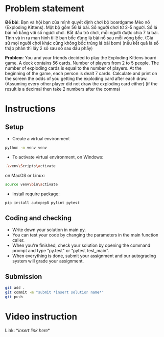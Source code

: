 # Problem statement
**Đề bài**: Bạn và hội bạn của mình quyết định chơi bộ boardgame Mèo nổ (Exploding Kittens). Một bộ gồm 56 lá bài. Số người chơi từ 2-5 người. Số lá bài nổ bằng với số người chơi. Bắt đầu trò chơi, mỗi người được chia 7 lá bài. Tính và in ra màn hình tỉ lệ bạn bốc đúng lá bài nổ sau mỗi vòng bốc. 
(Giả sử mọi người chơi khác cũng không bốc trúng lá bài bom) 
(nếu kết quả là số thập phân thì lấy 2 số sau số sau dấu phẩy)

**Problem**: You and your friends decided to play the Exploding Kittens board game. A deck contains 56 cards. Number of players from 2 to 5 people. The number of exploding cards is equal to the number of players. At the beginning of the game, each person is dealt 7 cards. Calculate and print on the screen the odds of you getting the exploding card after each draw. 
(Assuming every other player did not draw the exploding card either) 
(if the result is a decimal then take 2 numbers after the comma)

# Instructions

## Setup

- Create a virtual environment

```bash
python -m venv venv
```

- To activate virtual environment, on Windows:

```bash
.\venv\Scripts\activate
```

on MacOS or Linux:

```bash
source venv\bin\activate
```

- Install require package:

```bash
pip install autopep8 pylint pytest
```

## Coding and checking

- Write down your solution in main.py.
- You can test your code by changing the parameters in the main function caller.
- When you're finished, check your solution by opening the command prompt and type "py.test" or "pytest test_main".
- When everything is done, submit your assignment and our autograding system will grade your assignment.

## Submission

```bash
git add .
git commit -m "submit *insert solution name*"
git push
```

# Video instruction

Link: \*_insert link here_\*
